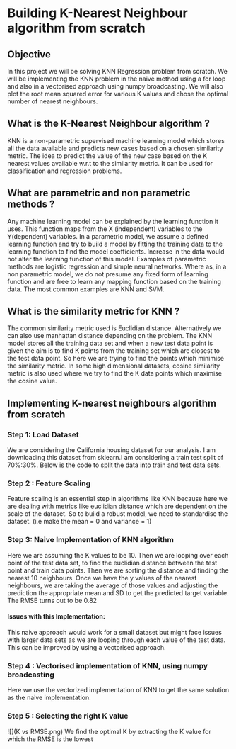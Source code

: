 # Building K-Nearest Neighbour algorithm from scratch

## Objective
In this project we will be solving KNN Regression problem from scratch. We will be implementing the KNN problem in the naive method using a for loop and also in a vectorised approach using numpy broadcasting. We will also plot the root mean squared error for various K values and chose the optimal number of nearest neighbours.

## What is the K-Nearest Neighbour algorithm ?
KNN is a non-parametric supervised machine learning model which stores all the data available and predicts new cases based on a chosen similarity metric. The idea to predict the value of the new case based on the K nearest values available w.r.t to the similarity metric. It can be used for classification and regression problems.

## What are parametric and non parametric methods ?
Any machine learning model can be explained by the learning function it uses. This function maps from the X (independent) variables to the Y(dependent) variables. In a parametric model, we assume a defined learning function and try to build a model by fitting the training data to the learning function to find the model coefficients. Increase in the data would not alter the learning function of this model. Examples of parametric methods are logistic regression and simple neural networks.
Where as, in a non parametric model, we do not presume any fixed form of learning function and are free to learn any mapping function based on the training data. The most common examples are KNN and SVM.

## What is the similarity metric for KNN ?
The common similarity metric used is Euclidian distance. Alternatively we can also use manhattan distance depending on the problem. The KNN model stores all the training data set and when a new test data point is given the aim is to find K points from the training set which are closest to the test data point. So here we are trying to find the points which minimise the similarity metric.
In some high dimensional datasets, cosine similarity metric is also used where we try to find the K data points which maximise the cosine value.

## Implementing K-nearest neighbours algorithm from scratch
### Step 1: Load Dataset
We are considering the California housing dataset for our analysis. I am downloading this dataset from sklearn.I am considering a train test split of 70%:30%. Below is the code to split the data into train and test data sets.

### Step 2 : Feature Scaling
Feature scaling is an essential step in algorithms like KNN because here we are dealing with metrics like euclidian distance which are dependent on the scale of the dataset. So to build a robust model, we need to standardise the dataset. (i.e make the mean = 0 and variance = 1)

### Step 3: Naive Implementation of KNN algorithm
Here we are assuming the K values to be 10. Then we are looping over each point of the test data set, to find the euclidian distance between the test point and train data points. Then we are sorting the distance and finding the nearest 10 neighbours. Once we have the y values of the nearest neighbours, we are taking the average of those values and adjusting the prediction the appropriate mean and SD to get the predicted target variable. The RMSE turns out to be 0.82

#### Issues with this Implementation:
This naive approach would work for a small dataset but might face issues with larger data sets as we are looping through each value of the test data. This can be improved by using a vectorised approach.

### Step 4 : Vectorised implementation of KNN, using numpy broadcasting
Here we use the vectorized implementation of KNN to get the same solution as the naive implementation. 

### Step 5 : Selecting the right K value
![](K vs RMSE.png)
We find the optimal K by extracting the K value for which the RMSE is the lowest 



